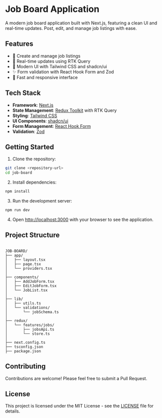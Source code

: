 # Job Board Application

A modern job board application built with Next.js, featuring a clean UI and real-time updates. Post, edit, and manage job listings with ease.

## Features

- 📝 Create and manage job listings
- 🔄 Real-time updates using RTK Query
- 🎨 Modern UI with Tailwind CSS and shadcn/ui
- ✨ Form validation with React Hook Form and Zod
- 🚀 Fast and responsive interface

## Tech Stack

- **Framework**: [Next.js](https://nextjs.org/)
- **State Management**: [Redux Toolkit](https://redux-toolkit.js.org/) with RTK Query
- **Styling**: [Tailwind CSS](https://tailwindcss.com/)
- **UI Components**: [shadcn/ui](https://ui.shadcn.com/)
- **Form Management**: [React Hook Form](https://react-hook-form.com/)
- **Validation**: [Zod](https://zod.dev/)

## Getting Started

1. Clone the repository:

```bash
git clone <repository-url>
cd job-board
```

2. Install dependencies:

```bash
npm install
```

3. Run the development server:

```bash
npm run dev
```

4. Open [http://localhost:3000](http://localhost:3000) with your browser to see the application.

## Project Structure

```

JOB-BOARD/
├── app/
│   ├── layout.tsx
│   ├── page.tsx
│   └── providers.tsx
│
├── components/
│   ├── AddJobForm.tsx
│   ├── EditJobForm.tsx
│   └── JobList.tsx
│
├── lib/
│   ├── utils.ts
│   └── validations/
│       └── jobSchema.ts
│
├── redux/
│   └── features/jobs/
│       ├── jobsApi.ts
│       └── store.ts
│
├── next.config.ts
├── tsconfig.json
├── package.json

```

## Contributing

Contributions are welcome! Please feel free to submit a Pull Request.

## License

This project is licensed under the MIT License - see the [LICENSE](LICENSE) file for details.
